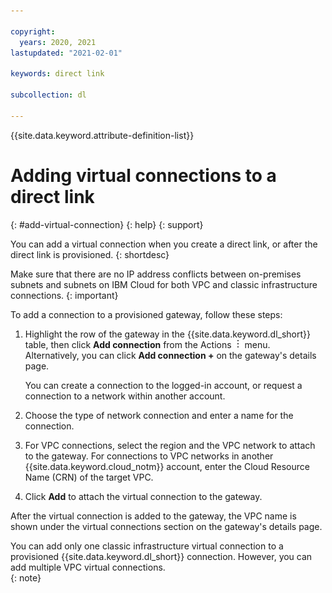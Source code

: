 ```yaml
---

copyright:
  years: 2020, 2021
lastupdated: "2021-02-01"

keywords: direct link 

subcollection: dl

---
```


{{site.data.keyword.attribute-definition-list}}

# Adding virtual connections to a direct link
{: #add-virtual-connection}
{: help}
{: support}

You can add a virtual connection when you create a direct link, or after the direct link is provisioned.
{: shortdesc}

Make sure that there are no IP address conflicts between on-premises subnets and subnets on IBM Cloud for both VPC and classic infrastructure connections.
{: important}

To add a connection to a provisioned gateway, follow these steps:

1. Highlight the row of the gateway in the {{site.data.keyword.dl_short}} table, then click **Add connection** from the Actions ![Actions menu](images/overflow.png) menu. Alternatively, you can click **Add connection +** on the gateway's details page.

   You can create a connection to the logged-in account, or request a connection to a network within another account.

2. Choose the type of network connection and enter a name for the connection.
3. For VPC connections, select the region and the VPC network to attach to the gateway. For connections to VPC networks in another {{site.data.keyword.cloud_notm}} account, enter the Cloud Resource Name (CRN) of the target VPC.
4. Click **Add** to attach the virtual connection to the gateway.

After the virtual connection is added to the gateway, the VPC name is shown under the virtual connections section on the gateway's details page.

You can add only one classic infrastructure virtual connection to a provisioned {{site.data.keyword.dl_short}} connection. However, you can add multiple VPC virtual connections.  
{: note}
